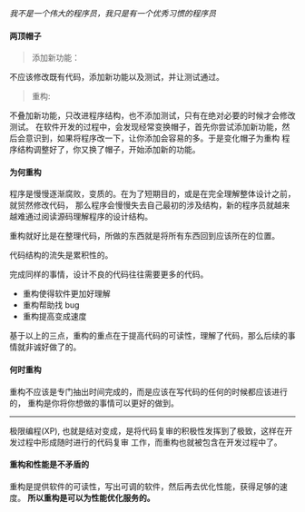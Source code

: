*我不是一个伟大的程序员，我只是有一个优秀习惯的程序员*

#### 两顶帽子
>添加新功能：

不应该修改既有代码，添加新功能以及测试，并让测试通过。
            
> 重构:

不叠加新功能，只改进程序结构，也不添加测试，只有在绝对必要的时候才会修改测试。
在软件开发的过程中，会发现经常变换帽子，首先你尝试添加新功能，然后会意识到，如果将程序改一下，让你添加会容易的多。于是变化帽子为重构
程序结构调整好了，你又换了帽子，开始添加新的功能。

#### 为何重构
程序是慢慢逐渐腐败，变质的。在为了短期目的，或是在完全理解整体设计之前，就贸然修改代码，
那么程序会慢慢失去自己最初的涉及结构，新的程序员就越来越难通过阅读源码理解程序的设计结构。

重构就好比是在整理代码，所做的东西就是将所有东西回到应该所在的位置。

代码结构的流失是累积性的。

  完成同样的事情，设计不良的代码往往需要更多的代码。

* 重构使得软件更加好理解
* 重构帮助找 bug
* 重构提高变成速度

基于以上的三点，重构的重点在于提高代码的可读性，理解了代码，那么后续的事情就非诚好做了的。

#### 何时重构
重构不应该是专门抽出时间完成的，而是应该在写代码的任何的时候都应该进行的，
重构是你将你想做的事情可以更好的做到。

---
极限编程(XP), 也就是结对变成，是将代码复审的积极性发挥到了极致，这样在开发过程中形成随时进行的代码复审
工作，而重构也就被包含在开发过程中了。

#### 重构和性能是不矛盾的
重构是提供软件的可读性，写出可调的软件，然后再去优化性能，获得足够的速度。
**所以重构是可以为性能优化服务的。**



